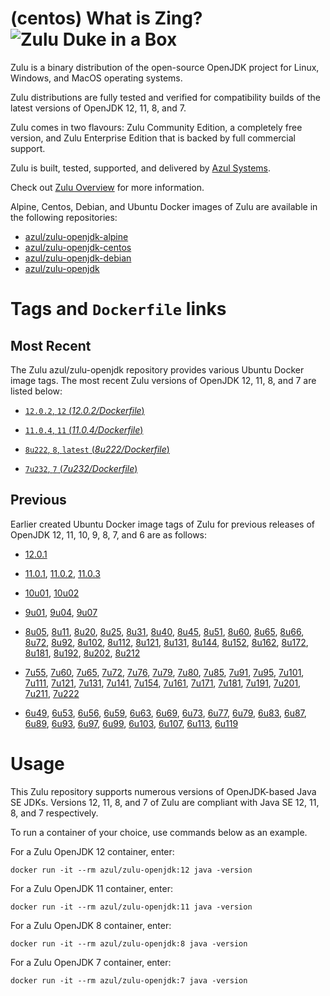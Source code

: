 (centos) What is Zing? ![Zulu Duke in a Box][1]
======================================

Zulu is a binary distribution of the open-source OpenJDK project for Linux, Windows, and MacOS operating systems.

Zulu distributions are fully tested and verified for compatibility builds of the latest versions of OpenJDK 12, 11, 8, and 7.

Zulu comes in two flavours: Zulu Community Edition, a completely free version, and Zulu Enterprise Edition that is backed by full commercial support.

Zulu is built, tested, supported, and delivered by [Azul Systems][2].

Check out [Zulu Overview][3] for more information.

Alpine, Centos, Debian, and Ubuntu Docker images of Zulu are available in the following repositories:

  * [azul/zulu-openjdk-alpine][4]
  * [azul/zulu-openjdk-centos][5]
  * [azul/zulu-openjdk-debian][6]
  * [azul/zulu-openjdk][7]

Tags and `Dockerfile` links
===========================

Most Recent
-----------

The Zulu azul/zulu-openjdk repository provides various Ubuntu Docker image tags. The most recent Zulu versions of OpenJDK 12, 11, 8, and 7 are listed below:

 * [`12.0.2`, `12` (*12.0.2/Dockerfile*)][88]

 * [`11.0.4`, `11` (*11.0.4/Dockerfile*)][84]

 * [`8u222`, `8`, `latest` (*8u222/Dockerfile*)][53]

 * [`7u232`, `7` (*7u232/Dockerfile*)][29]

Previous
--------

Earlier created Ubuntu Docker image tags of Zulu for previous releases of OpenJDK 12, 11, 10, 9, 8, 7, and 6 are as follows:

* [12.0.1][89]

* [11.0.1][85], [11.0.2][86], [11.0.3][87]

* [10u01][82], [10u02][83]

* [9u01][79], [9u04][80], [9u07][81]

* [8u05][54], [8u11][55], [8u20][56], [8u25][57], [8u31][58], [8u40][59], [8u45][60], [8u51][61], [8u60][62], [8u65][63], [8u66][64], [8u72][65], [8u92][66], [8u102][67], [8u112][68], [8u121][69], [8u131][70], [8u144][71], [8u152][72], [8u162][73], [8u172][74], [8u181][75], [8u192][76], [8u202][77], [8u212][78]

* [7u55][30], [7u60][31], [7u65][32], [7u72][33], [7u76][34], [7u79][35], [7u80][36], [7u85][37], [7u91][38], [7u95][39], [7u101][40], [7u111][41], [7u121][42], [7u131][43], [7u141][44], [7u154][45], [7u161][46], [7u171][47], [7u181][48], [7u191][49], [7u201][50], [7u211][51], [7u222][52]

* [6u49][10], [6u53][11], [6u56][12], [6u59][13], [6u63][14], [6u69][15], [6u73][16], [6u77][17], [6u79][18], [6u83][19], [6u87][20], [6u89][21], [6u93][22], [6u97][23], [6u99][24], [6u103][25], [6u107][26], [6u113][27], [6u119][28]

Usage
=====

This Zulu repository supports numerous versions of OpenJDK-based Java SE JDKs. Versions 12, 11, 8, and 7 of Zulu are compliant with Java SE 12, 11, 8, and 7 respectively.

To run a container of your choice, use commands below as an example.

For a Zulu OpenJDK 12 container, enter:

    docker run -it --rm azul/zulu-openjdk:12 java -version

For a Zulu OpenJDK 11 container, enter:

    docker run -it --rm azul/zulu-openjdk:11 java -version

For a Zulu OpenJDK 8 container, enter:

    docker run -it --rm azul/zulu-openjdk:8 java -version

For a Zulu OpenJDK 7 container, enter:

    docker run -it --rm azul/zulu-openjdk:7 java -version

  [1]: https://www.azul.com/files/ZuluDocker60.gif
  [2]: http://www.azul.com/zulu
  [3]: https://www.azul.com/products/zulu-enterprise
  [4]: https://hub.docker.com/r/azul/zulu-openjdk-alpine
  [5]: https://hub.docker.com/r/azul/zulu-openjdk-centos
  [6]: https://hub.docker.com/r/azul/zulu-openjdk-debian
  [7]: https://hub.docker.com/r/azul/zulu-openjdk

  [10]: https://github.com/zulu-openjdk/zulu-openjdk/blob/master/6u49-6.4.0.6/Dockerfile
  [11]: https://github.com/zulu-openjdk/zulu-openjdk/blob/master/6u53-6.5.0.2/Dockerfile
  [12]: https://github.com/zulu-openjdk/zulu-openjdk/blob/master/6u56-6.6.0.1/Dockerfile
  [13]: https://github.com/zulu-openjdk/zulu-openjdk/blob/master/6u59-6.7.0.2/Dockerfile
  [14]: https://github.com/zulu-openjdk/zulu-openjdk/blob/master/6u63-6.8.0.1/Dockerfile
  [15]: https://github.com/zulu-openjdk/zulu-openjdk/blob/master/6u69-6.9.0.3/Dockerfile
  [16]: https://github.com/zulu-openjdk/zulu-openjdk/blob/master/6u73-6.10.0.3/Dockerfile
  [17]: https://github.com/zulu-openjdk/zulu-openjdk/blob/master/6u77-6.11.0.2/Dockerfile
  [18]: https://github.com/zulu-openjdk/zulu-openjdk/blob/master/6u79-6.12.0.2/Dockerfile
  [19]: https://github.com/zulu-openjdk/zulu-openjdk/blob/master/6u83-6.13.0.3/Dockerfile
  [20]: https://github.com/zulu-openjdk/zulu-openjdk/blob/master/6u87-6.14.0.1/Dockerfile
  [21]: https://github.com/zulu-openjdk/zulu-openjdk/blob/master/6u89-6.15.0.1/Dockerfile
  [22]: https://github.com/zulu-openjdk/zulu-openjdk/blob/master/6u93-6.16.0.1/Dockerfile
  [23]: https://github.com/zulu-openjdk/zulu-openjdk/blob/master/6u97-6.17.0.1/Dockerfile
  [24]: https://github.com/zulu-openjdk/zulu-openjdk/blob/master/6u99-6.18.0.3/Dockerfile
  [25]: https://github.com/zulu-openjdk/zulu-openjdk/blob/master/6u103-6.19.0.1/Dockerfile
  [26]: https://github.com/zulu-openjdk/zulu-openjdk/blob/master/6u107-6.20.0.1/Dockerfile
  [27]: https://github.com/zulu-openjdk/zulu-openjdk/blob/master/6u113-6.21.0.3/Dockerfile
  [28]: https://github.com/zulu-openjdk/zulu-openjdk/blob/master/6u119-6.22.0.3/Dockerfile
  [29]: https://github.com/zulu-openjdk/zulu-openjdk/blob/master/7u232-7.31.0.5/Dockerfile
  [30]: https://github.com/zulu-openjdk/zulu-openjdk/blob/master/7u55-7.4.0.5/Dockerfile
  [31]: https://github.com/zulu-openjdk/zulu-openjdk/blob/master/7u60-7.5.0.1/Dockerfile
  [32]: https://github.com/zulu-openjdk/zulu-openjdk/blob/master/7u65-7.6.0.1/Dockerfile
  [33]: https://github.com/zulu-openjdk/zulu-openjdk/blob/master/7u72-7.7.0.1/Dockerfile
  [34]: https://github.com/zulu-openjdk/zulu-openjdk/blob/master/7u76-7.8.0.3/Dockerfile
  [35]: https://github.com/zulu-openjdk/zulu-openjdk/blob/master/7u79-7.9.0.2/Dockerfile
  [36]: https://github.com/zulu-openjdk/zulu-openjdk/blob/master/7u80-7.10.0.1/Dockerfile
  [37]: https://github.com/zulu-openjdk/zulu-openjdk/blob/master/7u85-7.11.0.3/Dockerfile
  [38]: https://github.com/zulu-openjdk/zulu-openjdk/blob/master/7u91-7.12.0.3/Dockerfile
  [39]: https://github.com/zulu-openjdk/zulu-openjdk/blob/master/7u95-7.13.0.1/Dockerfile
  [40]: https://github.com/zulu-openjdk/zulu-openjdk/blob/master/7u101-7.14.0.5/Dockerfile
  [41]: https://github.com/zulu-openjdk/zulu-openjdk/blob/master/7u111-7.15.0.1/Dockerfile
  [42]: https://github.com/zulu-openjdk/zulu-openjdk/blob/master/7u121-7.16.0.1/Dockerfile
  [43]: https://github.com/zulu-openjdk/zulu-openjdk/blob/master/7u131-7.17.0.5/Dockerfile
  [44]: https://github.com/zulu-openjdk/zulu-openjdk/blob/master/7u141-7.18.0.3/Dockerfile
  [45]: https://github.com/zulu-openjdk/zulu-openjdk/blob/master/7u154-7.20.0.3/Dockerfile
  [46]: https://github.com/zulu-openjdk/zulu-openjdk/blob/master/7u161-7.21.0.3/Dockerfile
  [47]: https://github.com/zulu-openjdk/zulu-openjdk/blob/master/7u171-7.22.0.3/Dockerfile
  [48]: https://github.com/zulu-openjdk/zulu-openjdk/blob/master/7u181-7.23.0.1/Dockerfile
  [49]: https://github.com/zulu-openjdk/zulu-openjdk/blob/master/7u191-7.24.0.1/Dockerfile
  [50]: https://github.com/zulu-openjdk/zulu-openjdk/blob/master/7u201-7.25.0.5/Dockerfile
  [51]: https://github.com/zulu-openjdk/zulu-openjdk/blob/master/7u211-7.27.0.1/Dockerfile
  [52]: https://github.com/zulu-openjdk/zulu-openjdk/blob/master/7u222-7.29.0.5/Dockerfile
  [53]: https://github.com/zulu-openjdk/zulu-openjdk/blob/master/8u222-8.40.0.25/Dockerfile
  [54]: https://github.com/zulu-openjdk/zulu-openjdk/blob/master/8u05-8.1.0.6/Dockerfile
  [55]: https://github.com/zulu-openjdk/zulu-openjdk/blob/master/8u11-8.2.0.1/Dockerfile
  [56]: https://github.com/zulu-openjdk/zulu-openjdk/blob/master/8u20-8.3.0.1/Dockerfile
  [57]: https://github.com/zulu-openjdk/zulu-openjdk/blob/master/8u25-8.4.0.1/Dockerfile
  [58]: https://github.com/zulu-openjdk/zulu-openjdk/blob/master/8u31-8.5.0.1/Dockerfile
  [59]: https://github.com/zulu-openjdk/zulu-openjdk/blob/master/8u40-8.6.0.1/Dockerfile
  [60]: https://github.com/zulu-openjdk/zulu-openjdk/blob/master/8u45-8.7.0.5/Dockerfile
  [61]: https://github.com/zulu-openjdk/zulu-openjdk/blob/master/8u51-8.8.0.3/Dockerfile
  [62]: https://github.com/zulu-openjdk/zulu-openjdk/blob/master/8u60-8.9.0.4/Dockerfile
  [63]: https://github.com/zulu-openjdk/zulu-openjdk/blob/master/8u65-8.10.0.1/Dockerfile
  [64]: https://github.com/zulu-openjdk/zulu-openjdk/blob/master/8u66-8.11.0.1/Dockerfile
  [65]: https://github.com/zulu-openjdk/zulu-openjdk/blob/master/8u72-8.13.0.5/Dockerfile
  [66]: https://github.com/zulu-openjdk/zulu-openjdk/blob/master/8u92-8.15.0.1/Dockerfile
  [67]: https://github.com/zulu-openjdk/zulu-openjdk/blob/master/8u102-8.17.0.3/Dockerfile
  [68]: https://github.com/zulu-openjdk/zulu-openjdk/blob/master/8u112-8.19.0.1/Dockerfile
  [69]: https://github.com/zulu-openjdk/zulu-openjdk/blob/master/8u121-8.20.0.5/Dockerfile
  [70]: https://github.com/zulu-openjdk/zulu-openjdk/blob/master/8u131-8.21.0.1/Dockerfile
  [71]: https://github.com/zulu-openjdk/zulu-openjdk/blob/master/8u144-8.23.0.3/Dockerfile
  [72]: https://github.com/zulu-openjdk/zulu-openjdk/blob/master/8u152-8.25.0.1/Dockerfile
  [73]: https://github.com/zulu-openjdk/zulu-openjdk/blob/master/8u162-8.27.0.7/Dockerfile
  [74]: https://github.com/zulu-openjdk/zulu-openjdk/blob/master/8u172-8.30.0.1/Dockerfile
  [75]: https://github.com/zulu-openjdk/zulu-openjdk/blob/master/8u181-8.31.0.1/Dockerfile
  [76]: https://github.com/zulu-openjdk/zulu-openjdk/blob/master/8u192-8.33.0.1/Dockerfile
  [77]: https://github.com/zulu-openjdk/zulu-openjdk/blob/master/8u202-8.36.0.1/Dockerfile
  [78]: https://github.com/zulu-openjdk/zulu-openjdk/blob/master/8u212-8.38.0.13/Dockerfile
  [79]: https://github.com/zulu-openjdk/zulu-openjdk/blob/master/9u01-9.0.1.3/Dockerfile
  [80]: https://github.com/zulu-openjdk/zulu-openjdk/blob/master/9u04-9.0.4.1/Dockerfile
  [81]: https://github.com/zulu-openjdk/zulu-openjdk/blob/master/9u07-9.0.7.1/Dockerfile
  [82]: https://github.com/zulu-openjdk/zulu-openjdk/blob/master/10u01-10.2/Dockerfile
  [83]: https://github.com/zulu-openjdk/zulu-openjdk/blob/master/10u02-10.3/Dockerfile
  [84]: https://github.com/zulu-openjdk/zulu-openjdk/blob/master/11.0.4-11.33/Dockerfile
  [85]: https://github.com/zulu-openjdk/zulu-openjdk/blob/master/11.0.1-11.2/Dockerfile
  [86]: https://github.com/zulu-openjdk/zulu-openjdk/blob/master/11.0.2-11.29/Dockerfile
  [87]: https://github.com/zulu-openjdk/zulu-openjdk/blob/master/11.0.3-11.31/Dockerfile
  [88]: https://github.com/zulu-openjdk/zulu-openjdk/blob/master/12.0.2-12.3/Dockerfile
  [89]: https://github.com/zulu-openjdk/zulu-openjdk/blob/master/12.0.1-12.2/Dockerfile
